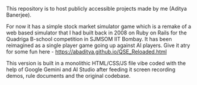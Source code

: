 This repository is to host publicly accessible projects made by me (Aditya Banerjee).

For now it has a simple stock market simulator game which is a remake of a web based simulator that I had built back in 2008 on Ruby on Rails for the Quadriga B-school competition in SJMSOM IIT Bombay. It has been reimagined as a single player game going up against AI players. Give it atry for some fun here - https://abaditya.github.io/QSE_Reloaded.html

This version is built in a monolithic HTML/CSS/JS file vibe coded with the help of Google Gemini and AI Studio after feeding it screen recording demos, rule documents and the original codebase.
